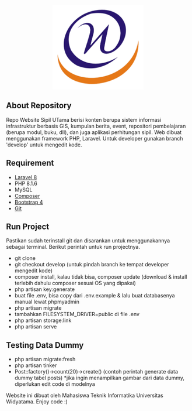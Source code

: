 <p align="center">
  <img src="/public/widyatama-logo.png" width="250" alt="Widyatama Logo">
</p>

## About Repository

Repo Website Sipil UTama berisi konten berupa sistem informasi infrastruktur berbasis GIS, kumpulan berita, event, repositori pembelajaran (berupa modul, buku, dll), dan juga aplikasi perhitungan sipil. Web dibuat menggunakan framework PHP, Laravel. Untuk developer gunakan branch 'develop' untuk mengedit kode.

## Requirement

- [Laravel 8](https://laravel.com/docs/8.x)
- PHP 8.1.6
- MySQL
- [Composer](https://getcomposer.org/)
- [Bootstrap 4](https://getbootstrap.com/docs/4.6/getting-started/introduction/)
- [Git](https://git-scm.com/)

## Run Project

Pastikan sudah terinstall git dan disarankan untuk menggunakannya sebagai terminal. Berikut perintah untuk run projectnya.
- git clone
- git checkout develop (untuk pindah branch ke tempat developer mengedit kode)
- composer install, kalau tidak bisa, composer update (download & install terlebih dahulu composer sesuai OS yang dipakai)
- php artisan key:generate
- buat file .env, bisa copy dari .env.example & lalu buat databasenya manual lewat phpmyadmin
- php artisan migrate
- tambahkan FILESYSTEM_DRIVER=public di file .env
- php artisan storage:link
- php artisan serve

## Testing Data Dummy

- php artisan migrate:fresh
- php artisan tinker
- Post::factory()->count(20)->create() (contoh perintah generate data dummy tabel posts)
*jika ingin menampilkan gambar dari data dummy, diperlukan edit code di modelnya

Website ini dibuat oleh Mahasiswa Teknik Informatika Universitas Widyatama.
Enjoy code :)